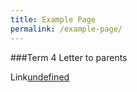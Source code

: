 ```yaml
---
title: Example Page
permalink: /example-page/
---
```

###Term 4 Letter to parents

Link[undefined](/parents-engagement-information/permalink)
